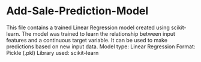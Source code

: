 # Add-Sale-Prediction-Model
This file contains a trained Linear Regression model created using scikit-learn. The model was trained to learn the relationship between input features and a continuous target variable. It can be used to make predictions based on new input data.  Model type: Linear Regression  Format: Pickle (.pkl)  Library used: scikit-learn  
